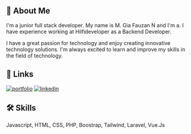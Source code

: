
## 🚀 About Me
I'm a junior full stack developer. 
My name is M. Gia Fauzan N and I'm a. I have experience working at Hilfideveloper as a Backend Developer.

I have a great passion for technology and enjoy creating innovative technology solutions. I'm always excited to learn and improve my skills in the field of technology.


## 🔗 Links
[![portfolio](https://img.shields.io/badge/my_portfolio-000?style=for-the-badge&logo=ko-fi&logoColor=white)](https://giafn.github.io/)
[![linkedin](https://img.shields.io/badge/linkedin-0A66C2?style=for-the-badge&logo=linkedin&logoColor=white)](https://https://www.linkedin.com/in/gia-fauzan-54a64b21b)


## 🛠 Skills
Javascript, HTML, CSS, PHP, Boostrap, Tailwind, Laravel, Vue.Js 

